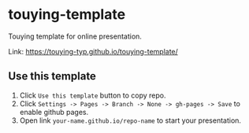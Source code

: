 # touying-template

Touying template for online presentation.

Link: https://touying-typ.github.io/touying-template/

## Use this template

1. Click `Use this template` button to copy repo.
2. Click `Settings -> Pages -> Branch -> None -> gh-pages -> Save` to enable github pages.
3. Open link `your-name.github.io/repo-name` to start your presentation.

